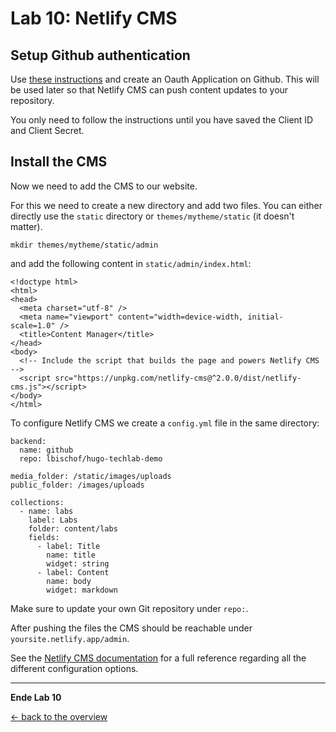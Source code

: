 # Lab 10: Netlify CMS


## Setup Github authentication

Use [these instructions](https://docs.netlify.com/visitor-access/oauth-provider-tokens/#setup-and-settings) and create an Oauth Application on Github. This will be used later so that Netlify CMS can push content updates to your repository.

You only need to follow the instructions until you have saved the Client ID and Client Secret.

## Install the CMS
Now we need to add the CMS to our website.

For this we need to create a new directory and add two files. You can either directly use the `static` directory or `themes/mytheme/static` (it doesn't matter).
```
mkdir themes/mytheme/static/admin
```
and add the following content in `static/admin/index.html`:
```
<!doctype html>
<html>
<head>
  <meta charset="utf-8" />
  <meta name="viewport" content="width=device-width, initial-scale=1.0" />
  <title>Content Manager</title>
</head>
<body>
  <!-- Include the script that builds the page and powers Netlify CMS -->
  <script src="https://unpkg.com/netlify-cms@^2.0.0/dist/netlify-cms.js"></script>
</body>
</html>
```
To configure Netlify CMS we create a `config.yml` file in the same directory:
```
backend:
  name: github
  repo: lbischof/hugo-techlab-demo

media_folder: /static/images/uploads
public_folder: /images/uploads

collections:
  - name: labs
    label: Labs
    folder: content/labs
    fields:
      - label: Title
        name: title
        widget: string
      - label: Content
        name: body
        widget: markdown
```
Make sure to update your own Git repository under `repo:`.

After pushing the files the CMS should be reachable under `yoursite.netlify.app/admin`.

See the [Netlify CMS documentation](https://www.netlifycms.org/docs/configuration-options/) for a full reference regarding all the different configuration options.

---

**Ende Lab 10**

<!--<p width="100px" align="right"><a href="08_assets.md">Assets →</a></p>-->

[← back to the overview](../README.md)
